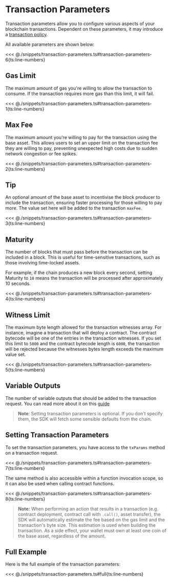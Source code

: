 # Transaction Parameters

Transaction parameters allow you to configure various aspects of your blockchain transactions. Dependent on these parameters, it may introduce a [transaction policy](./transaction-policies.md).

All available parameters are shown below:

<<< @./snippets/transaction-parameters.ts#transaction-parameters-6{ts:line-numbers}

## Gas Limit

The maximum amount of gas you're willing to allow the transaction to consume. If the transaction requires more gas than this limit, it will fail.

<<< @./snippets/transaction-parameters.ts#transaction-parameters-1{ts:line-numbers}

## Max Fee

The maximum amount you're willing to pay for the transaction using the base asset. This allows users to set an upper limit on the transaction fee they are willing to pay, preventing unexpected high costs due to sudden network congestion or fee spikes.

<<< @./snippets/transaction-parameters.ts#transaction-parameters-2{ts:line-numbers}

## Tip

An optional amount of the base asset to incentivise the block producer to include the transaction, ensuring faster processing for those willing to pay more. The value set here will be added to the transaction `maxFee`.

<<< @./snippets/transaction-parameters.ts#transaction-parameters-3{ts:line-numbers}

## Maturity

The number of blocks that must pass before the transaction can be included in a block. This is useful for time-sensitive transactions, such as those involving time-locked assets.

For example, if the chain produces a new block every second, setting Maturity to `10` means the transaction will be processed after approximately 10 seconds.

<<< @./snippets/transaction-parameters.ts#transaction-parameters-4{ts:line-numbers}

## Witness Limit

The maximum byte length allowed for the transaction witnesses array. For instance, imagine a transaction that will deploy a contract. The contract bytecode will be one of the entries in the transaction witnesses. If you set this limit to `5000` and the contract bytecode length is `6000`, the transaction will be rejected because the witnesses bytes length exceeds the maximum value set.

<<< @./snippets/transaction-parameters.ts#transaction-parameters-5{ts:line-numbers}

## Variable Outputs

The number of variable outputs that should be added to the transaction request. You can read more about it on this [guide](../contracts/variable-outputs.md)

> **Note**: Setting transaction parameters is optional. If you don't specify them, the SDK will fetch some sensible defaults from the chain.

## Setting Transaction Parameters

To set the transaction parameters, you have access to the `txParams` method on a transaction request.

<<< @./snippets/transaction-parameters.ts#transaction-parameters-7{ts:line-numbers}

The same method is also accessible within a function invocation scope, so it can also be used when calling contract functions.

<<< @./snippets/transaction-parameters.ts#transaction-parameters-8{ts:line-numbers}

> **Note:** When performing an action that results in a transaction (e.g. contract deployment, contract call with `.call()`, asset transfer), the SDK will automatically estimate the fee based on the gas limit and the transaction's byte size. This estimation is used when building the transaction. As a side effect, your wallet must own at least one coin of the base asset, regardless of the amount.

## Full Example

Here is the full example of the transaction parameters:

<<< @./snippets/transaction-parameters.ts#full{ts:line-numbers}
